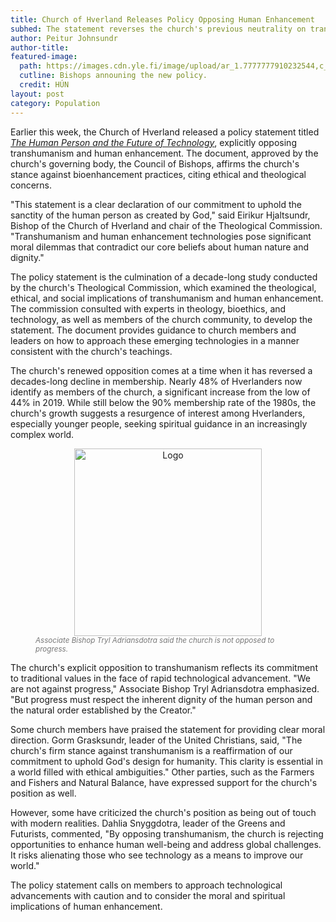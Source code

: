 ```yaml
---
title: Church of Hverland Releases Policy Opposing Human Enhancement 
subhed: The statement reverses the church's previous neutrality on transhumanism and bioenhancement.
author: Peitur Johnsundr
author-title: 
featured-image: 
  path: https://images.cdn.yle.fi/image/upload/ar_1.7777777910232544,c_fill,g_faces,h_357,w_636/dpr_2.0/q_auto:eco/f_auto/fl_lossy/13-3-9818254
  cutline: Bishops announing the new policy.
  credit: HÚN
layout: post
category: Population
---
```


Earlier this week, the Church of Hverland released a policy statement titled *[The Human Person and the Future of Technology](/HUN/about/church/transhumanism/)*, explicitly opposing transhumanism and human enhancement. The document, approved by the church's governing body, the Council of Bishops, affirms the church's stance against bioenhancement practices, citing ethical and theological concerns.

"This statement is a clear declaration of our commitment to uphold the sanctity of the human person as created by God," said Eirikur Hjaltsundr, Bishop of the Church of Hverland and chair of the Theological Commission. "Transhumanism and human enhancement technologies pose significant moral dilemmas that contradict our core beliefs about human nature and dignity."

The policy statement is the culmination of a decade-long study conducted by the church's Theological Commission, which examined the theological, ethical, and social implications of transhumanism and human enhancement. The commission consulted with experts in theology, bioethics, and technology, as well as members of the church community, to develop the statement. The document provides guidance to church members and leaders on how to approach these emerging technologies in a manner consistent with the church's teachings.

The church's renewed opposition comes at a time when it has reversed a decades-long decline in membership. Nearly 48% of Hverlanders now identify as members of the church, a significant increase from the low of 44% in 2019. While still below the 90% membership rate of the 1980s, the church's growth suggests a resurgence of interest among Hverlanders, especially younger people, seeking spiritual guidance in an increasingly complex world.

<figure style="text-align: center;">
  <img src="https://crop.kaleva.fi/JZOvlolmx0s0sMHicFem4fF8ssg=/1400x988/smart/https%3A//lorien-media-prod.s3.amazonaws.com/migration/kalevafi/i/2017/09/06/1141294-r-8fac5.jpg" alt="Logo" style="height: 300px;">
  <small><figcaption style="text-align: left; font-style: italic; color: #777;">Associate Bishop Tryl Adriansdotra said the church is not opposed to progress.</figcaption></small>
</figure>

The church's explicit opposition to transhumanism reflects its commitment to traditional values in the face of rapid technological advancement. "We are not against progress," Associate Bishop Tryl Adriansdotra emphasized. "But progress must respect the inherent dignity of the human person and the natural order established by the Creator."

Some church members have praised the statement for providing clear moral direction. Gorm Grasksundr, leader of the United Christians, said, "The church's firm stance against transhumanism is a reaffirmation of our commitment to uphold God's design for humanity. This clarity is essential in a world filled with ethical ambiguities." Other parties, such as the Farmers and Fishers and Natural Balance, have expressed support for the church's position as well.

However, some have criticized the church's position as being out of touch with modern realities. Dahlia Snyggdotra, leader of the Greens and Futurists, commented, "By opposing transhumanism, the church is rejecting opportunities to enhance human well-being and address global challenges. It risks alienating those who see technology as a means to improve our world."

The policy statement calls on members to approach technological advancements with caution and to consider the moral and spiritual implications of human enhancement.

